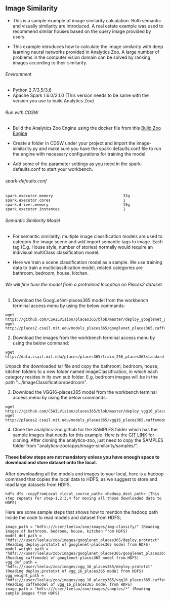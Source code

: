 ## Image Similarity
* This is a sample example of image similarity calculation. Both semantic and visually similarity are introduced. A real estate example was used to recommend similar houses based on the query image provided by users.

* This example introduces how to calculate the image similarity with deep learning neural networks provided in Analytics Zoo. A large number of problems in the computer vision domain can be solved by ranking images according to their similarity.

###### Environment
* Python 2.7/3.5/3.6
* Apache Spark 1.6.0/2.1.0 (This version needs to be same with the version you use to build Analytics Zoo)

###### Run with CDSW
*  Build the Analytics Zoo Engine using the docker file from this [Build Zoo Engine](https://github.com/dell-ai-engineering/bigdlengine4cdsw/tree/master/analytics-zoo)

*  Create a folder in CDSW under your project and import the image-similarity.py and make sure you have the spark-defaults.conf file to run the engine with necessary configurations for training the model.

* Add some of the parameter settings as you need in the spark-defaults.conf to start your workbench.

###### spark-defaults.conf
    spark.executor.memory                               32g
    spark.executor.cores                                1
    spark.driver.memory                                 15g
    spark.executor.instances                            1

###### Semantic Similarity Model
* For semantic similarity, multiple image classification models are used to category the image scene and add import semantic tags to image. Each tag (E.g. House style, number of stories) normally would require an indivisual multiClass classification model.

* Here we train a scene classification model as a sample. We use training data to train a multiclassification model, related categories are bathroom, bedroom, house, kitchen.



###### We will fine tune the model from a pretrained Inception on Places2 dataset.

1. Download the GoogLeNet-places365 model from the workbench terminal access menu by using the below commands:
```
wget https://github.com/CSAILVision/places365/blob/master/deploy_googlenet_places365.prototxt
wget http://places2.csail.mit.edu/models_places365/googlenet_places365.caffemodel
```

2. Download the images from the workbench terminal access menu by using the below command:
```
wget http://data.csail.mit.edu/places/places365/train_256_places365standard.tar
```
Unpack the downloaded tar file and copy the bathroom, bedroom, house, kitchen folders to a new folder named imageClassification, in which each category resides in its own sub folder. E.g. bedroom images will be in the path ".../imageClassification/bedroom".

3. Download the VGG16-places365 model from the workbench terminal access menu by using the below commands:
```
wget https://github.com/CSAILVision/places365/blob/master/deploy_vgg16_places365.prototxt
wget http://places2.csail.mit.edu/models_places365/vgg16_places365.caffemodel
```

4. Clone the analytics-zoo github for the SAMPLES folder which has the sample images that needs for this example. Here is the [GIT LINK](https://github.com/intel-analytics/analytics-zoo.git) for cloning. After cloning the analytics-zoo, just need to copy the SAMPLES folder from "analytics-zoo/apps/image-similarity/samples/".





#### These below steps are not mandatory unless you have enough space to download and store dataset onto the local.

After downloading all the models and images to your local, here is a hadoop command that copies the local data to HDFS, as we suggest to store and read large datasets from HDFS.
``` 
hdfs dfs -copyFromLocal <local_source_path> <hadoop_dest_path> (This step repeats for step-1,2,3,4 for moving all those downloaded data to HDFS)
```


Here are some sample steps that shows how to mention the hadoop path inside the code to read models and dataset from HDFS;
```
image_path = "hdfs:///user/leelau/zoo/images/img-classify/" (Reading images of bathroom, bedroom, house, kitchen from HDFS)
model_def_path = "hdfs:///user/leelau/zoo/images/googlenet_places365/deploy.prototxt" (Reading deploy.prototxt of googlenet-places365 model from HDFS)
model_weight_path = "hdfs:///user/leelau/zoo/images/googlenet_places365/googlenet_places365.caffemodel" (Reading caffemodel of googlenet-places365 model from HDFS)
vgg_def_path = "hdfs:///user/leelau/zoo/images/vgg_16_places365/deploy.prototxt" (Reading deploy.prototxt of vgg_16_places365 model from HDFS) 
vgg_weight_path = "hdfs:///user/leelau/zoo/images/vgg_16_places365/vgg16_places365.caffemodel" (Reading caffemodel of vgg_16_places365 model from HDFS)
image_path = "hdfs:///user/leelau/zoo/images/samples/*" (Reading sample images from HDFS)
```

